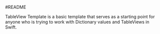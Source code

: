 #README

TableView Template is a basic template that serves as a starting point for anyone who is trying to work with Dictionary values and TableViews in Swift.